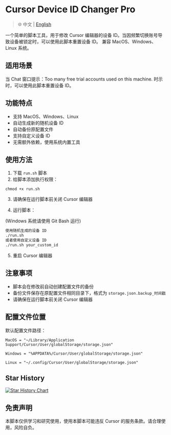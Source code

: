 # Cursor Device ID Changer Pro

> 🌐️ 中文 | [English](./README_EN.md)

一个简单的脚本工具，用于修改 Cursor 编辑器的设备 ID。当因频繁切换账号导致设备被锁定时，可以使用此脚本重置设备 ID。
兼容 MacOS、Windows、Linux 系统。

## 适用场景

当 Chat 窗口提示：Too many free trial accounts used on this machine. 时示时，可以使用此脚本重置设备 ID。

## 功能特点

- 支持 MacOS、Windows、Linux
- 自动生成新的随机设备 ID
- 自动备份原配置文件
- 支持自定义设备 ID
- 无需额外依赖，使用系统内置工具

## 使用方法

1. 下载 `run.sh` 脚本
2. 给脚本添加执行权限：

```base
chmod +x run.sh
```

3. 请确保在运行脚本前关闭 Cursor 编辑器

4. 运行脚本：

(Windows 系统请使用 Git Bash 运行)

```bash
使用随机生成的设备 ID
./run.sh
或者使用自定义设备 ID
./run.sh your_custom_id
```

5. 重启 Cursor 编辑器

## 注意事项

- 脚本会在修改前自动创建配置文件的备份
- 备份文件保存在原配置文件相同目录下，格式为 `storage.json.backup_时间戳`
- 请确保在运行脚本前关闭 Cursor 编辑器

## 配置文件位置

默认配置文件路径：

```
MacOS = "~/Library/Application Support/Cursor/User/globalStorage/storage.json"

Windows = "%APPDATA%/Cursor/User/globalStorage/storage.json"

Linux = "~/.config/Cursor/User/globalStorage/storage.json"
```

## Star History

[![Star History Chart](https://api.star-history.com/svg?repos=Michael-py001/cursorMachineChange&type=Date)](https://star-history.com/#Michael-py001/cursorMachineChange&Date)

## 免责声明

本脚本仅供学习和研究使用，使用本脚本可能违反 Cursor 的服务条款。请合理使用，风险自负。
